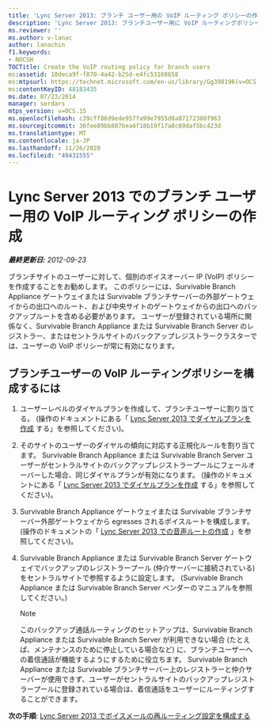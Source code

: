```yaml
---
title: 'Lync Server 2013: ブランチ ユーザー用の VoIP ルーティング ポリシーの作成'
description: 'Lync Server 2013: ブランチユーザー用に VoIP ルーティングポリシーを作成します。'
ms.reviewer: ''
ms.author: v-lanac
author: lanachin
f1.keywords:
- NOCSH
TOCTitle: Create the VoIP routing policy for branch users
ms:assetid: 10deca9f-f870-4a42-b25d-e4fc53108658
ms:mtpsurl: https://technet.microsoft.com/en-us/library/Gg398196(v=OCS.15)
ms:contentKeyID: 48183435
ms.date: 07/23/2014
manager: serdars
mtps_version: v=OCS.15
ms.openlocfilehash: c39cff86d9ede957fa99e7955d8a87172380f963
ms.sourcegitcommit: 36fee89bb887bea4f18b19f17a8c69daf5bc423d
ms.translationtype: MT
ms.contentlocale: ja-JP
ms.lasthandoff: 11/26/2020
ms.locfileid: "49431555"
---
```

# <a name="create-the-voip-routing-policy-for-branch-users-in-lync-server-2013"></a>Lync Server 2013 でのブランチ ユーザー用の VoIP ルーティング ポリシーの作成

<div data-xmlns="http://www.w3.org/1999/xhtml">

<div class="topic" data-xmlns="http://www.w3.org/1999/xhtml" data-msxsl="urn:schemas-microsoft-com:xslt" data-cs="https://msdn.microsoft.com/">

<div data-asp="https://msdn2.microsoft.com/asp">



</div>

<div id="mainSection">

<div id="mainBody">

<span> </span>

_**最終更新日:** 2012-09-23_

ブランチサイトのユーザーに対して、個別のボイスオーバー IP (VoIP) ポリシーを作成することをお勧めします。 このポリシーには、Survivable Branch Appliance ゲートウェイまたは Survivable ブランチサーバーの外部ゲートウェイからの出口へのルート、および中央サイトのゲートウェイからの出口へのバックアップルートを含める必要があります。 ユーザーが登録されている場所に関係なく、Survivable Branch Appliance または Survivable Branch Server のレジストラー、またはセントラルサイトのバックアップレジストラークラスターでは、ユーザーの VoIP ポリシーが常に有効になります。

<div>

## <a name="to-configure-the-voip-routing-policy-for-branch-users"></a>ブランチユーザーの VoIP ルーティングポリシーを構成するには

1.  ユーザーレベルのダイヤルプランを作成して、ブランチユーザーに割り当てる。 (操作のドキュメントにある「 [Lync Server 2013 でダイヤルプランを作成](lync-server-2013-create-a-dial-plan.md) する」を参照してください)。

2.  そのサイトのユーザーのダイヤルの傾向に対応する正規化ルールを割り当てます。 Survivable Branch Appliance または Survivable Branch Server ユーザーがセントラルサイトのバックアップレジストラープールにフェールオーバーした場合、同じダイヤルプランが有効になります。 (操作のドキュメントにある「 [Lync Server 2013 でダイヤルプランを作成](lync-server-2013-create-a-dial-plan.md) する」を参照してください)。

3.  Survivable Branch Appliance ゲートウェイまたは Survivable ブランチサーバー外部ゲートウェイから egresses されるボイスルートを構成します。 (操作のドキュメントの「 [Lync Server 2013 での音声ルートの作成](lync-server-2013-create-a-voice-route.md) 」を参照してください)。

4.  Survivable Branch Appliance または Survivable Branch Server ゲートウェイでバックアップのレジストラープール (仲介サーバーに接続されている) をセントラルサイトで参照するように設定します。 (Survivable Branch Appliance または Survivable Branch Server ベンダーのマニュアルを参照してください。)
    
    <div>
    

    > [!NOTE]  
    > このバックアップ通話ルーティングのセットアップは、Survivable Branch Appliance または Survivable Branch Server が利用できない場合 (たとえば、メンテナンスのために停止している場合など) に、ブランチユーザーへの着信通話が機能するようにするために役立ちます。 Survivable Branch Appliance または Survivable ブランチサーバー上のレジストラーと仲介サーバーが使用できず、ユーザーがセントラルサイトのバックアップレジストラープールに登録されている場合は、着信通話をユーザーにルーティングすることができます。

    
    </div>

**次の手順**: [Lync Server 2013 でボイスメールの再ルーティング設定を構成する](lync-server-2013-configure-voice-mail-rerouting-settings.md)

</div>

</div>

<span> </span>

</div>

</div>

</div>

